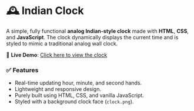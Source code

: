 # 🕰️ Indian Clock

A simple, fully functional **analog Indian-style clock** made with **HTML**, **CSS**, and **JavaScript**. The clock dynamically displays the current time and is styled to mimic a traditional analog wall clock.

📍 **Live Demo**: [Click here to view the clock](https://indian-clock-time.vercel.app/)  

### ✅ Features
- Real-time updating hour, minute, and second hands.
- Lightweight and responsive design.
- Purely built using HTML, CSS, and vanilla JavaScript.
- Styled with a background clock face (`clock.png`).



